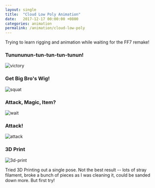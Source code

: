 ```yaml
---
layout: single
title:  "Cloud Low Poly Animation"
date:   2017-12-17 00:00:00 +0800
categories: animation
permalink: /animation/cloud-low-poly
---
```


Trying to learn rigging and animation while waiting for the FF7 remake!

### Tunununun-tun-tun-tun-tunun!
![victory](https://storage.googleapis.com/magtanggol-github-io/cloud-low-poly/cloud-victory-pose.gif)

### Get Big Bro's Wig!
![squat](https://storage.googleapis.com/magtanggol-github-io/cloud-low-poly/cloud-squat.gif)

### Attack, Magic, Item?
![wait](https://storage.googleapis.com/magtanggol-github-io/cloud-low-poly/cloud-wait-all.gif)

### Attack! 
![attack](https://storage.googleapis.com/magtanggol-github-io/cloud-low-poly/cloud-attack-2.gif)

### 3D Print
![3d-print](https://storage.googleapis.com/magtanggol-github-io/cloud-low-poly/3d-print.png)  

Tried 3D Printing out a single pose. Not the best result -- lots of stray filament, broke a bunch of pieces as I was cleaning it, could be sanded down more. But first try!